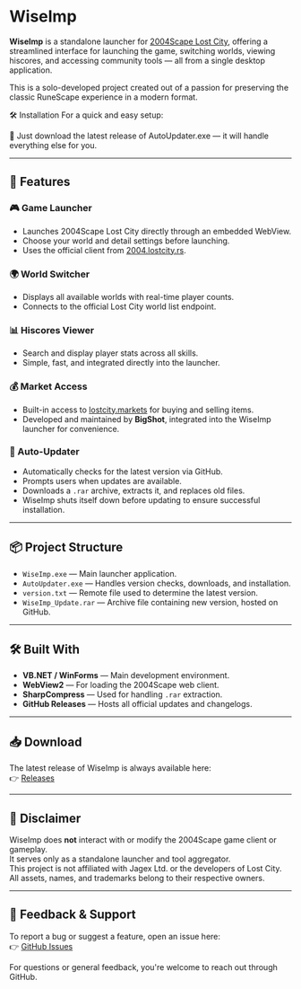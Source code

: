 # WiseImp

**WiseImp** is a standalone launcher for [2004Scape Lost City](https://2004.lostcity.rs/), offering a streamlined interface for launching the game, switching worlds, viewing hiscores, and accessing community tools — all from a single desktop application.

This is a solo-developed project created out of a passion for preserving the classic RuneScape experience in a modern format.

🛠 Installation
For a quick and easy setup:

🔄 Just download the latest release of AutoUpdater.exe — it will handle everything else for you.

---

## 🚀 Features

### 🎮 Game Launcher
- Launches 2004Scape Lost City directly through an embedded WebView.
- Choose your world and detail settings before launching.
- Uses the official client from [2004.lostcity.rs](https://2004.lostcity.rs/).

### 🌍 World Switcher
- Displays all available worlds with real-time player counts.
- Connects to the official Lost City world list endpoint.

### 📊 Hiscores Viewer
- Search and display player stats across all skills.
- Simple, fast, and integrated directly into the launcher.

### 💰 Market Access
- Built-in access to [lostcity.markets](https://lostcity.markets) for buying and selling items.
- Developed and maintained by **BigShot**, integrated into the WiseImp launcher for convenience.

### 🔄 Auto-Updater
- Automatically checks for the latest version via GitHub.
- Prompts users when updates are available.
- Downloads a `.rar` archive, extracts it, and replaces old files.
- WiseImp shuts itself down before updating to ensure successful installation.

---

## 📦 Project Structure

- `WiseImp.exe` — Main launcher application.
- `AutoUpdater.exe` — Handles version checks, downloads, and installation.
- `version.txt` — Remote file used to determine the latest version.
- `WiseImp_Update.rar` — Archive file containing new version, hosted on GitHub.

---

## 🛠️ Built With

- **VB.NET / WinForms** — Main development environment.
- **WebView2** — For loading the 2004Scape web client.
- **SharpCompress** — Used for handling `.rar` extraction.
- **GitHub Releases** — Hosts all official updates and changelogs.

---

## 📥 Download

The latest release of WiseImp is always available here:  
👉 [Releases](https://github.com/CarnivoreInsaneRoss/WiseImp/releases)

---

## 🔐 Disclaimer

WiseImp does **not** interact with or modify the 2004Scape game client or gameplay.  
It serves only as a standalone launcher and tool aggregator.  
This project is not affiliated with Jagex Ltd. or the developers of Lost City.  
All assets, names, and trademarks belong to their respective owners.

---

## 🧠 Feedback & Support

To report a bug or suggest a feature, open an issue here:  
👉 [GitHub Issues](https://github.com/CarnivoreInsaneRoss/WiseImp/issues)

For questions or general feedback, you're welcome to reach out through GitHub.
